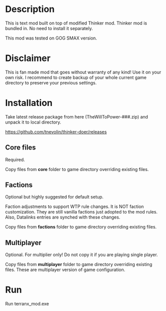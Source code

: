 # Description

This is text mod built on top of modified Thinker mod. Thinker mod is bundled in. No need to install it separately.

This mod was tested on GOG SMAX version.

# Disclaimer

This is fan made mod that goes without warranty of any kind! Use it on your own risk. I recommend to create backup of your whole current game directory to preserve your previous settings.

# Installation

Take latest release package from here (TheWillToPower-###.zip) and unpack it to local directory.

https://github.com/tnevolin/thinker-doer/releases

## Core files

Required.

Copy files from **core** folder to game directory overriding existing files.

## Factions

Optional but highly suggested for default setup.

Faction adjustments to support WTP rule changes. It is NOT faction customization. They are still vanilla factions just adopted to the mod rules. Also, Datalinks entries are synched with these changes.

Copy files from **factions** folder to game directory overriding existing files.

## Multiplayer

Optional. For multiplier only! Do not copy it if you are playing single player.

Copy files from **multiplayer** folder to game directory overriding existing files. These are multiplayer version of game configuration.

# Run

Run terranx_mod.exe

